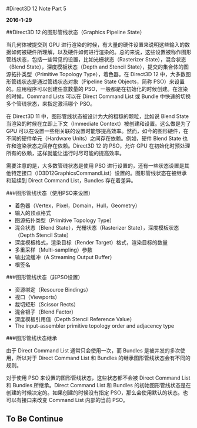 #Direct3D 12 Note Part 5

**2016-1-29**

##Direct3D 12 的图形管线状态（Graphics Pipeline State）

当几何体被提交到 GPU 进行渲染的时候，有大量的硬件设置来说明这些输入的数据如何被硬件所理解，以及硬件如何进行渲染的。总的来说，这些设置被称作图形管线状态，包括一些常见的设置，比如光栅状态（Rasterizer State），混合状态（Blend State），深度模板状态（Depth and Stencil State），提交的集合体的图源拓扑类型（Primitive Topology Type），着色器。在 Direct3D 12 中，大多数图形管线状态是通过管线状态对象（Pipeline State Objects，简称 PSO）来设置的。应用程序可以创建任意数量的 PSO，一般都是在初始化的时候创建。在渲染的时候，Command Lists 可以在 Direct Command List 或 Bundle 中快速的切换多个管线状态，来指定激活哪个 PSO。

在 Direct3D 11 中，图形管线状态被设计为大的粗糙的颗粒，比如说 Blend State 当渲染的时候在立即上下文（Immediate Context）被创建和设置。这么做是为了 GPU 可以在设置一些相关联的设置时能够提高效率。然而，如今的图形硬件，在不同的硬件单元（Hardware Units）之间存在依赖。例如，硬件 Blend State 也许和渲染状态之间存在依赖。Direct3D 12 的 PSO，允许 GPU 在初始化时预处理所有的依赖，这样就能让运行时尽可能的提高效率。

需要注意的是，大多数管线状态是使用 PSO 进行设置的，还有一些状态设置是其他特定接口（ID3D12GraphicsCommandList）设置的。图形管线状态在被继承和延续到 Direct Command List，Bundles 存在着差异。

###图形管线状态（使用PSO来设置）

* 着色器（Vertex，Pixel，Domain，Hull，Geometry）
* 输入的顶点格式
* 图源拓扑类型（Primitive Topology Type）
* 混合状态（Blend State），光栅状态（Rasterizer State），深度模板状态（Depth Stencil State）
* 深度模板格式，渲染目标（Render Target）格式，渲染目标的数量
* 多重采样（Multi-sampling）参数
* 输出流缓冲（A Streaming Output Buffer）
* 根签名

###图形管线状态（非PSO设置）

* 资源绑定（Resource Bindings）
* 视口（Viewports）
* 裁切矩形（Scissor Rects）
* 混合银子（Blend Factor）
* 深度模板引用值（Depth Stencil Reference Value）
* The input-assembler primitive topology order and adjacency type

###图形管线状态继承

由于 Direct Command List 通常只会使用一次，而 Bundles 是被并发的多次使用，所以对于 Direct Command List 和 Bundles 的继承图形管线状态会有不同的规则。

对于使用 PSO 来设置的图形管线状态，这些状态都不会被 Direct Command List 和 Bundles 所继承。Direct Command List 和 Bundles 的初始图形管线状态是在创建的时候决定的。如果创建的时候没有指定 PSO，那么会使用默认的状态。也可以有接口来改变 Command List 内部的当前 PSO。

## To Be Continue
